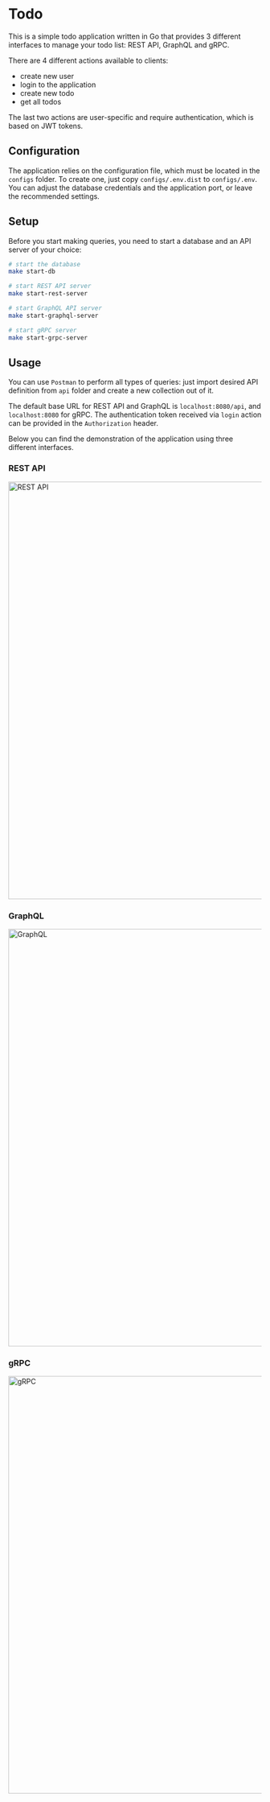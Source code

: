 # Todo

This is a simple todo application written in Go that provides 3 different interfaces to manage your todo list: REST API, GraphQL and gRPC.

There are 4 different actions available to clients:

* create new user
* login to the application
* create new todo
* get all todos

The last two actions are user-specific and require authentication, which is based on JWT tokens.

## Configuration

The application relies on the configuration file, which must be located in the `configs` folder. 
To create one, just copy `configs/.env.dist` to `configs/.env`.
You can adjust the database credentials and the application port, or leave the recommended settings. 

## Setup

Before you start making queries, you need to start a database and an API server of your choice:

```bash
# start the database
make start-db

# start REST API server
make start-rest-server

# start GraphQL API server
make start-graphql-server

# start gRPC server
make start-grpc-server
```

## Usage

You can use `Postman` to perform all types of queries: just import desired API definition from `api` folder and create a new collection out of it.

The default base URL for REST API and GraphQL is `localhost:8080/api`, and `localhost:8080` for gRPC. The authentication token received via `login` action can be provided in the `Authorization` header.

Below you can find the demonstration of the application using three different interfaces. 

### REST API

<img alt="REST API" src="assets/rest.gif" width="830"/>

### GraphQL

<img alt="GraphQL" src="assets/graphql.gif" width="830"/>

### gRPC

<img alt="gRPC" src="assets/grpc.gif" width="830"/>
